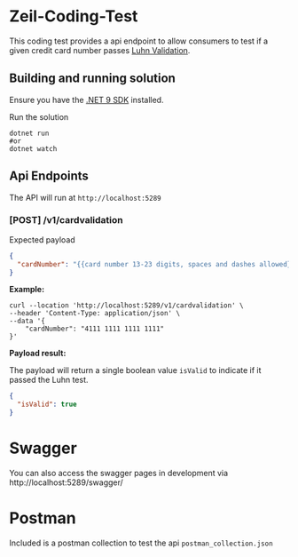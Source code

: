 # Zeil-Coding-Test

This coding test provides a api endpoint to allow consumers to test if a given credit card number passes [Luhn Validation](https://en.wikipedia.org/wiki/Luhn_algorithm).

## Building and running solution

Ensure you have the [.NET 9 SDK](https://dotnet.microsoft.com/en-us/download/dotnet/9.0) installed.

Run the solution
```shell
dotnet run
#or
dotnet watch
```

## Api Endpoints

The API will run at `http://localhost:5289`

### [POST] /v1/cardvalidation

Expected payload

```json
{
  "cardNumber": "{{card number 13-23 digits, spaces and dashes allowed}}"
}
```

**Example:**

```
curl --location 'http://localhost:5289/v1/cardvalidation' \
--header 'Content-Type: application/json' \
--data '{
    "cardNumber": "4111 1111 1111 1111"
}'
```

**Payload result:**

The payload will return a single boolean value `isValid` to indicate if it passed the Luhn test. 

```json
{
  "isValid": true
}
```



# Swagger

You can also access the swagger pages in development via http://localhost:5289/swagger/

# Postman

Included is a postman collection to test the api
`postman_collection.json`